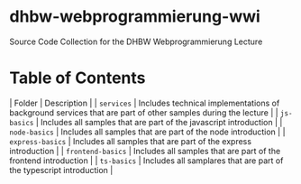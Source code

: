 # dhbw-webprogrammierung-wwi
Source Code Collection for the DHBW Webprogrammierung Lecture

# Table of Contents

| Folder | Description |
| `services` | Includes technical implementations of background services that are part of other samples during the lecture |
| `js-basics` | Includes all samples that are part of the javascript introduction |
| `node-basics` | Includes all samples that are part of the node introduction |
| `express-basics` | Includes all samples that are part of the express introduction |
| `frontend-basics` | Includes all samples that are part of the frontend introduction |
| `ts-basics` | Includes all samplares that are part of the typescript introduction |
